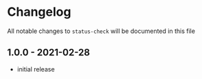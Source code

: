# Changelog

All notable changes to `status-check` will be documented in this file

## 1.0.0 - 2021-02-28

- initial release
